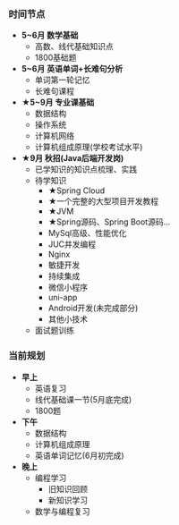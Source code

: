 ### 时间节点

+ **5~6月 数学基础**
    + 高数、线代基础知识点
    + 1800基础题
+ **5~6月 英语单词+长难句分析**
    + 单词第一轮记忆
    + 长难句课程
+ **★5~9月 专业课基础**
    + 数据结构
    + 操作系统
    + 计算机网络
    + 计算机组成原理(学校考试水平)
+ **★9月 秋招(Java后端开发岗)**
    + 已学知识的知识点梳理、实践
    + 待学知识
        + ★Spring Cloud
        + ★一个完整的大型项目开发教程
        + ★JVM
        + ★Spring源码、Spring Boot源码...
        + MySql高级、性能优化
        + JUC并发编程
        + Nginx
        + 敏捷开发
        + 持续集成
        + 微信小程序
        + uni-app
        + Android开发(未完成部分)
        + 其他小技术
    + 面试题训练



### 当前规划

+ **早上**
    + 英语复习
    + 线代基础课一节(5月底完成)
    + 1800题
+ **下午**
    + 数据结构
    + 计算机组成原理
    + 英语单词记忆(6月初完成)
+ **晚上**
    + 编程学习
        + 旧知识回顾
        + 新知识学习
    + 数学与编程复习

